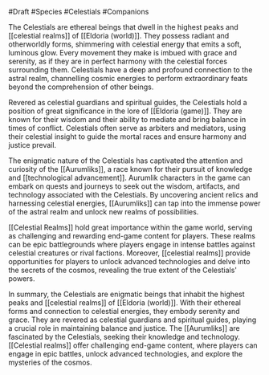 #Draft #Species #Celestials #Companions

The Celestials are ethereal beings that dwell in the highest peaks and [[celestial realms]] of [[Eldoria (world)]]. They possess radiant and otherworldly forms, shimmering with celestial energy that emits a soft, luminous glow. Every movement they make is imbued with grace and serenity, as if they are in perfect harmony with the celestial forces surrounding them. Celestials have a deep and profound connection to the astral realm, channelling cosmic energies to perform extraordinary feats beyond the comprehension of other beings.

Revered as celestial guardians and spiritual guides, the Celestials hold a position of great significance in the lore of [[Eldoria (game)]]. They are known for their wisdom and their ability to mediate and bring balance in times of conflict. Celestials often serve as arbiters and mediators, using their celestial insight to guide the mortal races and ensure harmony and justice prevail.

The enigmatic nature of the Celestials has captivated the attention and curiosity of the [[Aurumliks]], a race known for their pursuit of knowledge and [[technological advancement]]. Aurumlik characters in the game can embark on quests and journeys to seek out the wisdom, artifacts, and technology associated with the Celestials. By uncovering ancient relics and harnessing celestial energies, [[Aurumliks]] can tap into the immense power of the astral realm and unlock new realms of possibilities.

[[Celestial Realms]] hold great importance within the game world, serving as challenging and rewarding end-game content for players. These realms can be epic battlegrounds where players engage in intense battles against celestial creatures or rival factions. Moreover, [[celestial realms]] provide opportunities for players to unlock advanced technologies and delve into the secrets of the cosmos, revealing the true extent of the Celestials' powers.

In summary, the Celestials are enigmatic beings that inhabit the highest peaks and [[celestial realms]] of [[Eldoria (world)]]. With their ethereal forms and connection to celestial energies, they embody serenity and grace. They are revered as celestial guardians and spiritual guides, playing a crucial role in maintaining balance and justice. The [[Aurumliks]] are fascinated by the Celestials, seeking their knowledge and technology. [[Celestial realms]] offer challenging end-game content, where players can engage in epic battles, unlock advanced technologies, and explore the mysteries of the cosmos.